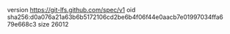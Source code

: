 version https://git-lfs.github.com/spec/v1
oid sha256:d0a076a21a63b6b5172106cd2be6b4f06f44e0aacb7e01997034ffa679e668c3
size 26012
